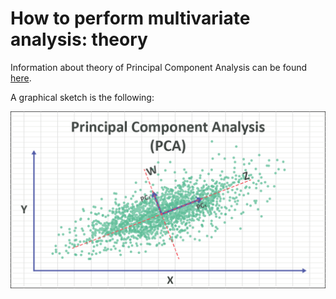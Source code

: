# How to perform multivariate analysis: theory 

Information about theory of Principal Component Analysis can be found [here](https://numxl.com/blogs/principal-component-analysis-pca-101/).

A graphical sketch is the following:

<img src="../Pics/pca.png" />
